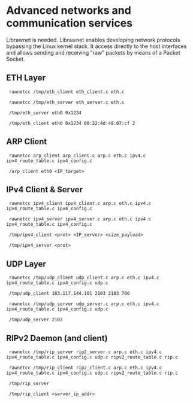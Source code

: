 Advanced networks and communication services 
============================================

Librawnet is needed. Librawnet enables developing network protocols bypassing the Linux kernel 
stack. It access directly to the host interfaces and allows sending and
receiving "raw" packets by means of a Packet Socket.

## ETH Layer

``````
 rawnetcc /tmp/eth_client eth_client.c eth.c 

 rawnetcc /tmp/eth_server eth_server.c eth.c 

 /tmp/eth_server eth0 0x1234

 /tmp/eth_client eth0 0x1234 00:22:4d:48:07:cf 2
``````

## ARP Client

```
 rawnetcc arp_client arp_client.c arp.c eth.c ipv4.c ipv4_route_table.c ipv4_config.c

 /arp_client eth0 <IP_target>
```

## IPv4 Client & Server

```
 rawnetcc ipv4_client ipv4_client.c arp.c eth.c ipv4.c ipv4_route_table.c ipv4_config.c

 rawnetcc ipv4_server ipv4_server.c arp.c eth.c ipv4.c ipv4_route_table.c ipv4_config.c

 /tmp/ipv4_client <prot> <IP_server> <size_payload>

 /tmp/ipv4_server <prot>
 ```

## UDP Layer

```
 rawnetcc /tmp/udp_client udp_client.c arp.c eth.c ipv4.c ipv4_route_table.c ipv4_config.c udp.c

 /tmp/udp_client 163.117.144.101 2103 2103 700

 rawnetcc /tmp/udp_server udp_server.c arp.c eth.c ipv4.c ipv4_route_table.c ipv4_config.c udp.c

 /tmp/udp_server 2103

````

## RIPv2 Daemon (and client)

```
 rawnetcc /tmp/rip_server rip2_server.c arp.c eth.c ipv4.c ipv4_route_table.c ipv4_config.c udp.c ripv2_route_table.c rip.c

 rawnetcc /tmp/rip_client rip2_client.c arp.c eth.c ipv4.c ipv4_route_table.c ipv4_config.c udp.c ripv2_route_table.c rip.c

 /tmp/rip_server

 /tmp/rip_client <server_ip_addr>
```
